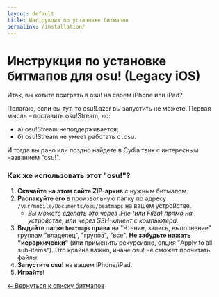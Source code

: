 ```yaml
---
layout: default
title: Инструкция по установке битмапов
permalink: /installation/
---
```


# Инструкция по установке битмапов для osu! (Legacy iOS)

Итак, вы хотите поиграть в osu! на своем iPhone или iPad?

Полагаю, если вы тут, то osu!Lazer вы запустить не можете.
Первая мысль – поставить osu!Stream, но:
*   а) osu!Stream неподдерживается;
*   б) osu!Stream не умеет работать с .osu.

И тогда вы рано или поздно найдете в Cydia твик с интересным названием "osu!".

### Как же использовать этот "osu!"?

1.  **Скачайте на этом сайте ZIP-архив** с нужным битмапом.
2.  **Распакуйте его** в произвольную папку по адресу `/var/mobile/Documents/osu/beatmaps` на вашем устройстве.
    *   *Вы можете сделать это через iFile (или Filza) прямо на устройстве, или через SSH-клиент с компьютера.*
3.  **Выдайте папке `beatmaps` права** на "Чтение, запись, выполнение" группам "владелец", "группа", "все". **Не забудьте нажать "иерархически"** (или применить рекурсивно, опция "Apply to all sub-items"). Это крайне важно, иначе osu! не сможет прочитать файлы.
4.  **Запустите osu!** на вашем iPhone/iPad.
5.  **Играйте!**

<p class="back-link"><a href="{{ '/' | relative_url }}">← Вернуться к списку битмапов</a></p>

